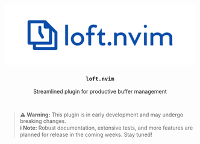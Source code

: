 <div align="center">
  <img src="assets/loft.nvim.png" alt="Logo" />
  <h3 align="center"><code>loft.nvim</code></h3>
  <p align="center">Streamlined plugin for productive buffer management</p>
</div>
<br />

> **⚠️ Warning:** This plugin is in early development and may undergo breaking changes.  
> **ℹ️ Note:** Robust documentation, extensive tests, and more features are planned for release in the coming weeks. Stay tuned!
